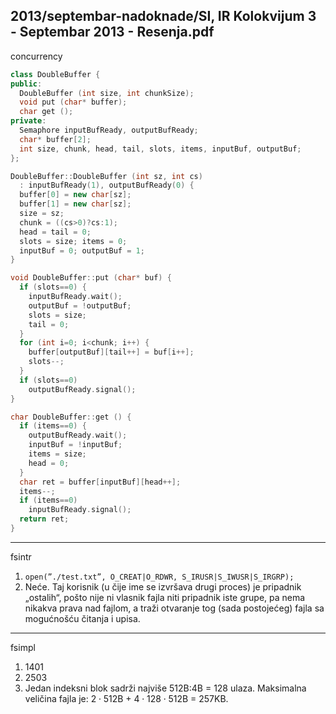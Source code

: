 2013/septembar-nadoknade/SI, IR Kolokvijum 3 - Septembar 2013 - Resenja.pdf
--------------------------------------------------------------------------------
concurrency
```cpp
class DoubleBuffer {
public:
  DoubleBuffer (int size, int chunkSize);
  void put (char* buffer);
  char get ();
private:
  Semaphore inputBufReady, outputBufReady;
  char* buffer[2];
  int size, chunk, head, tail, slots, items, inputBuf, outputBuf;
};

DoubleBuffer::DoubleBuffer (int sz, int cs)
  : inputBufReady(1), outputBufReady(0) {
  buffer[0] = new char[sz];
  buffer[1] = new char[sz];
  size = sz;
  chunk = ((cs>0)?cs:1);
  head = tail = 0;
  slots = size; items = 0;
  inputBuf = 0; outputBuf = 1;
}

void DoubleBuffer::put (char* buf) {
  if (slots==0) {
    inputBufReady.wait();
    outputBuf = !outputBuf;
    slots = size;
    tail = 0;
  }
  for (int i=0; i<chunk; i++) {
    buffer[outputBuf][tail++] = buf[i++];
    slots--;
  }
  if (slots==0)
    outputBufReady.signal();
}

char DoubleBuffer::get () {
  if (items==0) {
    outputBufReady.wait();
    inputBuf = !inputBuf;
    items = size;
    head = 0;
  }
  char ret = buffer[inputBuf][head++];
  items--;
  if (items==0)
    inputBufReady.signal();
  return ret;
}
```

--------------------------------------------------------------------------------
fsintr
1. `open(”./test.txt”, O_CREAT|O_RDWR, S_IRUSR|S_IWUSR|S_IRGRP);`
2. Neće. Taj korisnik (u čije ime se izvršava drugi proces) je pripadnik „ostalih“, pošto nije
ni vlasnik fajla niti pripadnik iste grupe, pa nema nikakva prava nad fajlom, a traži otvaranje
tog (sada postojećeg) fajla sa mogućnošću čitanja i upisa.

--------------------------------------------------------------------------------
fsimpl
1. 1401
2. 2503
3. Jedan indeksni blok sadrži najviše 512B:4B = 128 ulaza. Maksimalna veličina fajla je: $2 \cdot 512$B + $4 \cdot 128 \cdot 512$B = 257KB.
